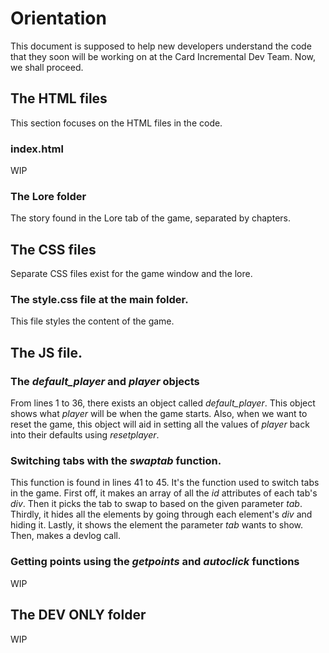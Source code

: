 # Orientation
This document is supposed to help new developers understand the code that they soon will be working
on at the Card Incremental Dev Team. Now, we shall proceed.

## The HTML files
This section focuses on the HTML files in the code.
### index.html
WIP

### The Lore folder
The story found in the Lore tab of the game, separated by chapters.

## The CSS files
Separate CSS files exist for the game window and the lore. 
### The style.css file at the main folder.
This file styles the content of the game.

## The JS file.
### The *default_player* and *player* objects
From lines 1 to 36, there exists an object called *default_player*. This object shows what *player*
will be when the game starts. Also, when we want to reset the game, this object will aid in setting
all the values of *player* back into their defaults using *resetplayer*.
### Switching tabs with the *swaptab* function.
This function is found in lines 41 to 45. It's the function used to switch tabs in the game. First off, it
makes an array of all the *id* attributes of each tab's *div*. Then it picks the tab to swap to based on the
given parameter *tab*. Thirdly, it hides all the elements by going through each element's *div* and hiding it.
Lastly, it shows the element the parameter *tab* wants to show. Then, makes a devlog call.
### Getting points using the *getpoints* and *autoclick* functions
WIP

## The DEV ONLY folder
WIP